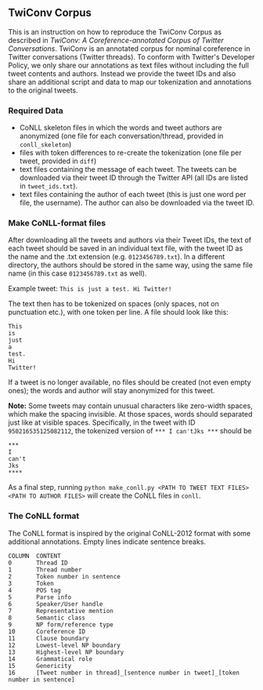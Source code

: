 ## TwiConv Corpus

This is an instruction on how to reproduce the TwiConv Corpus as described in _TwiConv: A Coreference-annotated Corpus of Twitter Conversations_. TwiConv is an annotated corpus for nominal coreference in Twitter conversations (Twitter threads). To conform with Twitter's Developer Policy, we only share our annotations as text files without including the full tweet contents and authors. Instead we provide the tweet IDs and also share an additional script and data to map our tokenization and annotations to the original tweets.

### Required Data
- CoNLL skeleton files in which the words and tweet authors are anonymized (one file for each conversation/thread, provided in ``conll_skeleton``)
- files with token differences to re-create the tokenization (one file per tweet, provided in ``diff``)
- text files containing the message of each tweet. The tweets can be downloaded via their tweet ID through the Twitter API (all IDs are listed in ``tweet_ids.txt``).
- text files containing the author of each tweet (this is just one word per file, the username). The author can also be downloaded via the tweet ID.

### Make CoNLL-format files

After downloading all the tweets and authors via their Tweet IDs, the text of each tweet should be saved in an individual text file, with the tweet ID as the name and the .txt extension (e.g. ``0123456789.txt``). In a different directory, the authors should be stored in the same way, using the same file name (in this case ``0123456789.txt`` as well).

 Example tweet: ``This is just a test. Hi Twitter!``

The text then has to be tokenized on spaces (only spaces, not on punctuation etc.), with one token per line. A file should look like this:

 ```
 This
 is
 just
 a
 test.
 Hi
 Twitter!
 ```

If a tweet is no longer available, no files should be created (not even empty ones); the words and author will stay anonymized for this tweet.

**Note:** Some tweets may contain unusual characters like zero-width spaces, which make the spacing invisible. At those spaces, words should separated just like at visible spaces.
Specifically, in the tweet with ID ``950216535125082112``, the tokenized version of ``*** I can'tJks ***`` should be

```
***
I
can't
Jks
****
```

As a final step, running ``python make_conll.py <PATH TO TWEET TEXT FILES> <PATH TO AUTHOR FILES>`` will create the CoNLL files in ``conll``.


### The CoNLL format

The CoNLL format is inspired by the original CoNLL-2012 format with some additional annotations.
Empty lines indicate sentence breaks.

```
COLUMN	CONTENT
0 		Thread ID
1 		Thread number
2 		Token number in sentence
3 		Token
4 		POS tag
5 		Parse info
6 		Speaker/User handle
7 		Representative mention
8 		Semantic class
9 		NP form/reference type
10		Coreference ID
11		Clause boundary
12		Lowest-level NP boundary
13		Highest-level NP boundary
14		Grammatical role
15		Genericity
16		[Tweet number in thread]_[sentence number in tweet]_[token number in sentence]
```

